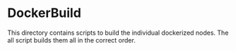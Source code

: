 # DockerBuild

This directory contains scripts to build the individual dockerized nodes. The all script builds them all in the correct order.
